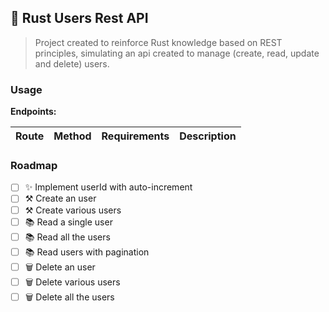 ## 🔹 Rust Users Rest API

> Project created to reinforce Rust knowledge based on REST principles, simulating an api
> created to manage (create, read, update and delete) users.

### Usage

**Endpoints:**

| Route | Method | Requirements | Description |
| ----- | ------ | ------------ | ----------- |

### Roadmap

- [ ] ✨ Implement userId with auto-increment
- [ ] ⚒ Create an user
- [ ] ⚒ Create various users
- [ ] 📚 Read a single user
- [ ] 📚 Read all the users
- [ ] 📚 Read users with pagination
- [ ] 🗑 Delete an user
- [ ] 🗑 Delete various users
- [ ] 🗑 Delete all the users